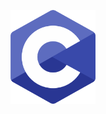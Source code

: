 <!-- ARU-BOMBER -->
<meta name="description" content="Here you get common programme of HSC ICT books with Algorithm, Flowchart and Source code.">
<meta name="keywords" content="C Programming, HSC ICT C, HSC ICT C Programming, সি প্রোগ্রামিং ">
 <meta name="author" content="Ariful Islam Arman">

<p align="center">
  <img src="logo.png" height="150px" alt="C PROGRAMMING">
</p>
